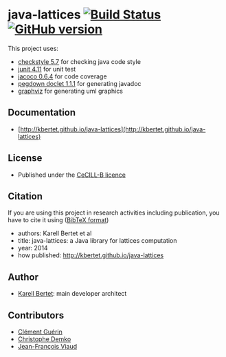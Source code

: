 java-lattices [![Build Status](https://travis-ci.org/kbertet/java-lattices.png?branch=master)](https://travis-ci.org/kbertet/java-lattices) [![GitHub version](https://badge.fury.io/gh/kbertet%2Fjava-lattices.png)](http://badge.fury.io/gh/kbertet%2Fjava-lattices)
=============

This project uses:

* [checkstyle 5.7](https://github.com/checkstyle/checkstyle) for checking java code style
* [junit 4.11](https://github.com/junit-team/junit) for unit test
* [jacoco 0.6.4](http://www.eclemma.org/jacoco) for code coverage
* [pegdown doclet 1.1.1](https://github.com/Abnaxos/pegdown-doclet) for generating javadoc
* [graphviz](http://www.graphviz.org/) for generating uml graphics

Documentation
-------------

* [http://kbertet.github.io/java-lattices](http://kbertet.github.io/java-lattices)

License
--------

* Published under the [CeCILL-B licence](http://www.cecill.info/licences/Licence_CeCILL-B_V1-en.html)

Citation
--------

If you are using this project in research activities including publication, you have to cite it using ([BibTeX format](https://raw.github.com/kbertet/java-lattices/master/cite.bib))
* authors: Karell Bertet et al
* title: java-lattices: a Java library for lattices computation
* year: 2014
* how published: http://kbertet.github.io/java-lattices

Author
------

* [Karell Bertet](https://github.com/kbertet): main developer architect

Contributors
------------

* [Clément Guérin](https://github.com/guerinclement)
* [Christophe Demko](https://github.com/chdemko)
* [Jean-François Viaud](https://github.com/JeanFrancoisViaud)
